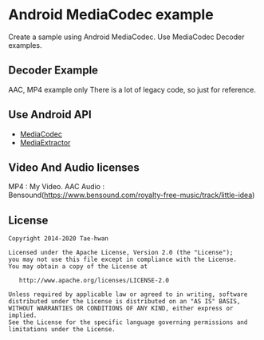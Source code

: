 # Android MediaCodec example

Create a sample using Android MediaCodec.
Use MediaCodec Decoder examples.

## Decoder Example

AAC, MP4 example only
There is a lot of legacy code, so just for reference.

## Use Android API

- [MediaCodec](http://developer.android.com/reference/android/media/MediaCodec.html)
- [MediaExtractor](http://developer.android.com/reference/android/media/MediaExtractor.html)

## Video And Audio licenses

MP4 : My Video.
AAC Audio : Bensound(https://www.bensound.com/royalty-free-music/track/little-idea)

## License

```
Copyright 2014-2020 Tae-hwan

Licensed under the Apache License, Version 2.0 (the "License");
you may not use this file except in compliance with the License.
You may obtain a copy of the License at

   http://www.apache.org/licenses/LICENSE-2.0

Unless required by applicable law or agreed to in writing, software
distributed under the License is distributed on an "AS IS" BASIS,
WITHOUT WARRANTIES OR CONDITIONS OF ANY KIND, either express or implied.
See the License for the specific language governing permissions and
limitations under the License.
```